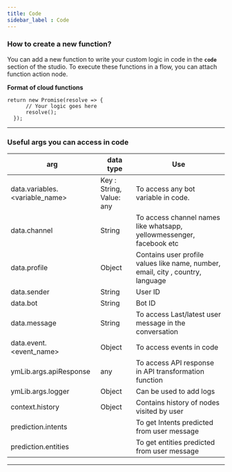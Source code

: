 ```yaml
---
title: Code
sidebar_label : Code
---
```

### How to create a new function? 
You can add a new function to write your custom logic in code in the **`code`** section of the studio. 
To execute these functions in a flow, you can attach function action node.

**Format of cloud functions**
```
return new Promise(resolve => {
      // Your logic goes here
      resolve();
  }); 
```

---

### Useful args you can access in code


| arg | data type | Use |
| -------- | -------- | -------- |
| data.variables.<variable_name>   | Key : String, Value: any |To access any bot variable in code. |
| data.channel | String | To access channel names like whatsapp, yellowmessenger, facebook etc|
|data.profile| Object| Contains user profile values like name, number, email, city , country, language |
| data.sender | String | User ID |
|data.bot | String| Bot ID|
|data.message | String | To access Last/latest user message in the conversation|
|data.event.<event_name>|Object|To access events in code|
|ymLib.args.apiResponse | any | To access API response in API transformation function|
| ymLib.args.logger | Object | Can be used to add logs |
| context.history | Object | Contains history of nodes visited by user|
| prediction.intents |  | To get Intents predicted from user message |
| prediction.entities || To get entities predicted from user message |

---